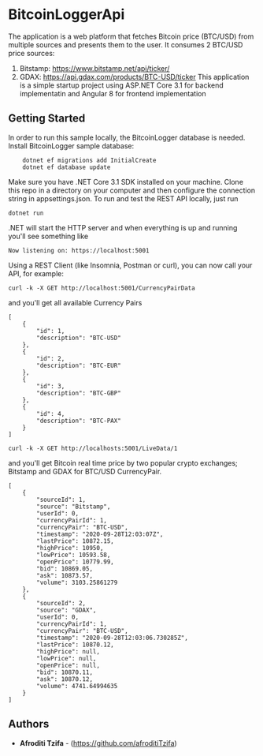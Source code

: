 # BitcoinLoggerApi
The application is a web platform that fetches Bitcoin price (BTC/USD) from multiple sources and presents them to the user.
It consumes 2 BTC/USD price sources:
1. Bitstamp: https://www.bitstamp.net/api/ticker/ 
2. GDAX: https://api.gdax.com/products/BTC-USD/ticker 
This application is a simple startup project using ASP.NET Core 3.1 for backend implementatin and Angular 8 for frontend implementation 


## Getting Started

In order to run this sample locally, the BitcoinLogger database is needed. Install BitcoinLogger sample database:
```
    dotnet ef migrations add InitialCreate
    dotnet ef database update
```

Make sure you have .NET Core 3.1 SDK installed on your machine. Clone this repo in a directory on your computer and then configure the connection string in appsettings.json.
To run and test the REST API locally, just run
```
dotnet run
```
.NET will start the HTTP server and when everything is up and running you'll see something like
```
Now listening on: https://localhost:5001
```


Using a REST Client (like Insomnia, Postman or curl), you can now call your API, for example:
```
curl -k -X GET http://localhost:5001/CurrencyPairData
```
and you'll get all available Currency Pairs
```
[
    {
        "id": 1,
        "description": "BTC-USD"
    },
    {
        "id": 2,
        "description": "BTC-EUR"
    },
    {
        "id": 3,
        "description": "BTC-GBP"
    },
    {
        "id": 4,
        "description": "BTC-PAX"
    }
]
```
```
curl -k -X GET http://localhosts:5001/LiveData/1
```
and you'll get Bitcoin real time price by two popular crypto exchanges; Bitstamp and GDAX for BTC/USD CurrencyPair.
```
[
    {
        "sourceId": 1,
        "source": "Bitstamp",
        "userId": 0,
        "currencyPairId": 1,
        "currencyPair": "BTC-USD",
        "timestamp": "2020-09-28T12:03:07Z",
        "lastPrice": 10872.15,
        "highPrice": 10950,
        "lowPrice": 10593.58,
        "openPrice": 10779.99,
        "bid": 10869.05,
        "ask": 10873.57,
        "volume": 3103.25861279
    },
    {
        "sourceId": 2,
        "source": "GDAX",
        "userId": 0,
        "currencyPairId": 1,
        "currencyPair": "BTC-USD",
        "timestamp": "2020-09-28T12:03:06.730285Z",
        "lastPrice": 10870.12,
        "highPrice": null,
        "lowPrice": null,
        "openPrice": null,
        "bid": 10870.11,
        "ask": 10870.12,
        "volume": 4741.64994635
    }
]
```

## Authors

* **Afroditi Tzifa** - (https://github.com/afroditiTzifa)

